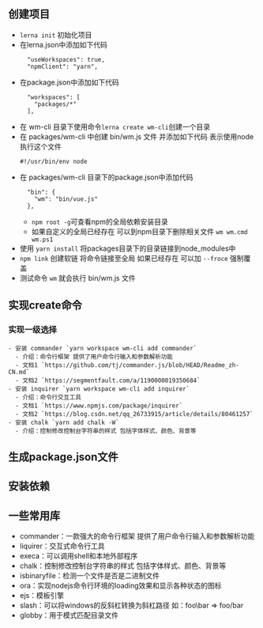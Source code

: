 ## 创建项目
  - `lerna init` 初始化项目
  - 在lerna.json中添加如下代码
    ```
      "useWorkspaces": true,
      "npmClient": "yarn",
    ```
  - 在package.json中添加如下代码
    ```
      "workspaces": [
        "packages/*"
      ],
    ```
  - 在 wm-cli 目录下使用命令`lerna create wm-cli`创建一个目录
  - 在 packages/wm-cli 中创建 bin/wm.js 文件 并添加如下代码 表示使用node执行这个文件
    ```
    #!/usr/bin/env node
    ```
  - 在 packages/wm-cli 目录下的package.json中添加代码
    ```
      "bin": {
        "wm": "bin/vue.js"
      },
    ```
    - `npm root -g`可查看npm的全局依赖安装目录
    - 如果自定义的全局已经存在 可以到npm目录下删除相关文件 `wm wm.cmd wm.ps1`
  - 使用 `yarn install` 将packages目录下的目录链接到node_modules中
  - `npm link` 创建软链 将命令链接至全局 如果已经存在 可以加 `--froce` 强制覆盖
  - 测试命令 `wm` 就会执行 bin/wm.js 文件

## 实现create命令
  ### 实现一级选择
    - 安装 commander `yarn workspace wm-cli add commander`
      - 介绍：命令行框架 提供了用户命令行输入和参数解析功能
      - 文档1 `https://github.com/tj/commander.js/blob/HEAD/Readme_zh-CN.md`
      - 文档2 `https://segmentfault.com/a/1190000019350684`
    - 安装 inquirer `yarn workspace wm-cli add inquirer`
      - 介绍：命令行交互工具
      - 文档1 `https://www.npmjs.com/package/inquirer`
      - 文档2 `https://blog.csdn.net/qq_26733915/article/details/80461257`
    - 安装 chalk `yarn add chalk -W`
      - 介绍：控制修改控制台字符串的样式 包括字体样式、颜色、背景等

## 生成package.json文件
## 安装依赖

## 一些常用库
  - commander：一款强大的命令行框架 提供了用户命令行输入和参数解析功能
  - liquirer：交互式命令行工具
  - execa：可以调用shell和本地外部程序
  - chalk：控制修改控制台字符串的样式 包括字体样式、颜色、背景等
  - isbinaryfile：检测一个文件是否是二进制文件
  - ora：实现nodejs命令行环境的loading效果和显示各种状态的图标
  - ejs：模板引擎
  - slash：可以将windows的反斜杠转换为斜杠路径 如：foo\\bar => foo/bar
  - globby：用于模式匹配目录文件